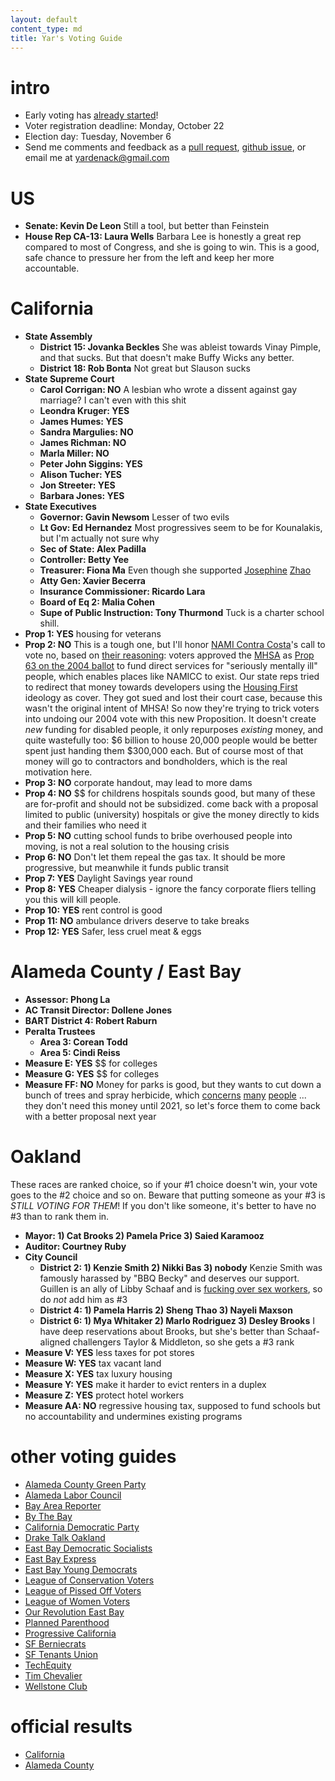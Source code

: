 ```yaml
---
layout: default
content_type: md
title: Yar's Voting Guide
---
```


# intro

* Early voting has [already started](https://www.acvote.org/erl)!
* Voter registration deadline: Monday, October 22
* Election day: Tuesday, November 6
* Send me comments and feedback as a [pull request](https://github.com/yar-votes/yar-votes.github.io/pulls), [github issue](https://github.com/yar-votes/yar-votes.github.io/issues), or email me at [yardenack@gmail.com](mailto:yardenack@gmail.com)

# US

* **Senate: Kevin De Leon** Still a tool, but better than Feinstein
* **House Rep CA-13: Laura Wells** Barbara Lee is honestly a great rep compared to most of Congress, and she is going to win. This is a good, safe chance to pressure her from the left and keep her more accountable.

# California

* **State Assembly**
  * **District 15: Jovanka Beckles** She was ableist towards Vinay Pimple, and that sucks. But that doesn't make Buffy Wicks any better.
  * **District 18: Rob Bonta** Not great but Slauson sucks
* **State Supreme Court**
  * **Carol Corrigan: NO** A lesbian who wrote a dissent against gay marriage? I can't even with this shit
  * **Leondra Kruger: YES**
  * **James Humes: YES**
  * **Sandra Margulies: NO**
  * **James Richman: NO**
  * **Marla Miller: NO**
  * **Peter John Siggins: YES**
  * **Alison Tucher: YES**
  * **Jon Streeter: YES**
  * **Barbara Jones: YES**
* **State Executives**
  * **Governor: Gavin Newsom** Lesser of two evils
  * **Lt Gov: Ed Hernandez** Most progressives seem to be for Kounalakis, but I'm actually not sure why
  * **Sec of State: Alex Padilla**
  * **Controller: Betty Yee**
  * **Treasurer: Fiona Ma** Even though she supported [Josephine](http://www.sfexaminer.com/school-board-candidate-fire-past-transphobic-statements/) [Zhao](https://missionlocal.org/2018/09/josephine-zhao-mayor-breed-scott-wiener-circle-the-wagons-for-embattled-candidate-but-for-how-long/)
  * **Atty Gen: Xavier Becerra**
  * **Insurance Commissioner: Ricardo Lara**
  * **Board of Eq 2: Malia Cohen**
  * **Supe of Public Instruction: Tony Thurmond** Tuck is a charter school shill.
* **Prop 1: YES** housing for veterans
* **Prop 2: NO** This is a tough one, but I'll honor [NAMI Contra Costa](http://www.namicontracosta.org/)'s call to vote no, based on [their reasoning](http://www.namicontracosta.org/wp-content/uploads/2018/09/September_2018.pdf): voters approved the [MHSA](https://en.wikipedia.org/wiki/California_Mental_Health_Services_Act) as [Prop 63 on the 2004 ballot](https://en.wikipedia.org/wiki/California_Proposition_63_(2004)) to fund direct services for "seriously mentally ill" people, which enables places like NAMICC to exist. Our state reps tried to redirect that money towards developers using the [Housing First](https://en.wikipedia.org/wiki/Housing_First) ideology as cover. They got sued and lost their court case, because this wasn't the original intent of MHSA! So now they're trying to trick voters into undoing our 2004 vote with this new Proposition. It doesn't create *new* funding for disabled people, it only repurposes *existing* money, and quite wastefully too: $6 billion to house 20,000 people would be better spent just handing them $300,000 each. But of course most of that money will go to contractors and bondholders, which is the real motivation here.
* **Prop 3: NO** corporate handout, may lead to more dams
* **Prop 4: NO** $$ for childrens hospitals sounds good, but many of these are for-profit and should not be subsidized. come back with a proposal limited to public (university) hospitals or give the money directly to kids and their families who need it
* **Prop 5: NO** cutting school funds to bribe overhoused people into moving, is not a real solution to the housing crisis
* **Prop 6: NO** Don't let them repeal the gas tax. It should be more progressive, but meanwhile it funds public transit
* **Prop 7: YES** Daylight Savings year round
* **Prop 8: YES** Cheaper dialysis - ignore the fancy corporate fliers telling you this will kill people.
* **Prop 10: YES** rent control is good
* **Prop 11: NO** ambulance drivers deserve to take breaks
* **Prop 12: YES** Safer, less cruel meat & eggs

# Alameda County / East Bay

* **Assessor: Phong La**
* **AC Transit Director: Dollene Jones**
* **BART District 4: Robert Raburn**
* **Peralta Trustees**
  * **Area 3: Corean Todd**
  * **Area 5: Cindi Reiss**
* **Measure E: YES** $$ for colleges
* **Measure G: YES** $$ for colleges
* **Measure FF: NO** Money for parks is good, but they wants to cut down a bunch of trees and spray herbicide, which [concerns](https://defendeastbayforests.wordpress.com/measureff/) [many](https://milliontrees.me/2018/09/08/wildfire-cover-story-is-the-lie-that-binds/) [people](https://www.facebook.com/savetheeastbayhills/) ... they don't need this money until 2021, so let's force them to come back with a better proposal next year

# Oakland

These races are ranked choice, so if your #1 choice doesn't win, your vote goes to the #2 choice and so on. Beware that putting someone as your #3 is *STILL VOTING FOR THEM*! If you don't like someone, it's better to have no #3 than to rank them in.

* **Mayor: 1) Cat Brooks 2) Pamela Price 3) Saied Karamooz** 
* **Auditor:  Courtney Ruby**
* **City Council**
  * **District 2: 1) Kenzie Smith 2) Nikki Bas 3) nobody** Kenzie Smith was famously harassed by "BBQ Becky" and deserves our support. Guillen is an ally of Libby Schaaf and is [fucking over sex workers](https://uspros.net/2018/09/11/stop-legislation-in-oakland-that-targets-sex-workers-clients/), so do *not* add him as #3
  * **District 4: 1) Pamela Harris 2) Sheng Thao 3) Nayeli Maxson**
  * **District 6: 1) Mya Whitaker 2) Marlo Rodriguez 3) Desley Brooks** I have deep reservations about Brooks, but she's better than Schaaf-aligned challengers Taylor & Middleton, so she gets a #3 rank
* **Measure V: YES** less taxes for pot stores
* **Measure W: YES** tax vacant land
* **Measure X: YES** tax luxury housing
* **Measure Y: YES** make it harder to evict renters in a duplex
* **Measure Z: YES** protect hotel workers
* **Measure AA: NO** regressive housing tax, supposed to fund schools but no accountability and undermines existing programs

# other voting guides

* [Alameda County Green Party](https://acgreens.wordpress.com/voter-guides/)
* [Alameda Labor Council](http://alamedalabor.org/2018/08/09/new-endorsements-for-the-alc/)
* [Bay Area Reporter](https://www.ebar.com/news/news//266598/bay_area_reporter_election_endorsements)
* [By The Bay](https://www.bythebay.cool/ballot-preview/)
* [California Democratic Party](https://www.cadem.org/vote/endorsements)
* [Drake Talk Oakland](https://draketalkoakland.com/2018/08/23/towards-a-new-city-council-in-turbulent-times/)
* [East Bay Democratic Socialists](https://www.eastbaydsa.org/)
* [East Bay Express](https://www.eastbayexpress.com/oakland/our-november-2018-endorsement-guide/Content?oid=21443046&showFullText=true)
* [East Bay Young Democrats](https://www.ebyd.org/endorsements/)
* [League of Conservation Voters](http://www.ecovote.org/page/endorsements)
* [League of Pissed Off Voters](http://www.theleaguesf.org/voter_guides)
* [League of Women Voters](https://lwvc.org/vote/elections/ballot-recommendations)
* [Our Revolution East Bay](https://www.facebook.com/OurRevolutionEastBay/photos/a.1882837791745440/2349240395105175/)
* [Planned Parenthood](http://www.ppactionca.org/local-info/mar-monte/voter-guide-2018.html)
* [Progressive California](http://politics.voxpublica.org/)
* [SF Berniecrats](http://www.sfberniecrats.com/november_2018_endorsements)
* [SF Tenants Union](https://www.sftu.org/endorsements/)
* [TechEquity](https://techequitycollaborative.org/wp-content/uploads/2018/10/TechEquity-Voter-Guide-Election-2018.pdf)
* [Tim Chevalier](https://tim.dreamwidth.org/2051420.html)
* [Wellstone Club](http://wellstoneclub.org/current-endorsements/)

# official results

* [California](https://vote.sos.ca.gov/)
* [Alameda County](https://acgov.org/rovresults/235/index.htm)
